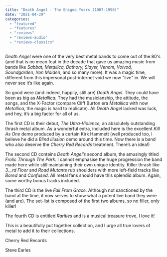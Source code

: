 ```yaml
---
title: "Death Angel - The Enigma Years (1987-1990)"
date: "2021-04-29"
categories: 
  - "featured"
  - "features"
  - "reviews"
  - "reviews-audio"
  - "reviews-classics"
---
```


_Death Angel_ were one of the very best metal bands to come out of the 80's (and that is no mean feat in the decade that gave us amazing music from bands like _Sabbat, Metallica, Bathory, Slayer, Venom, Voivod, Soundgarden, Iron Maiden_, and so many more). It was a magic time, different from this impersonal post-internet void we now "live" in. We will never see it’s like again.

So good were (and indeed, happily, still are) _Death Angel._ They could have been as big as _Metallica._ They had the musicianship, the attitude, the songs, and the X-Factor (compare Cliff Burton era _Metallica_ with now _Metallica_, the magic is hard to replicate). All _Death Angel_ lacked was luck, and hey, it’s a big factor for all of us.

The first CD is their debut, _The Ultra-Violence,_ an absolutely outstanding thrash metal album. As a wonderful extra, included here is the excellent _Kill As One_ demo produced by a certain Kirk Hammett (well produced too, I believe he did a _Blind Illusion_ demo around this time. Now there is a band who also deserve the _Cherry Red Records_ treatment. There’s an idea!)

The second CD contains _Death Angel’s_ second album, the amusingly titled _Frolic Through The Park_. I cannot emphasise the huge progression the band made here while still maintaining their own unique identity. Killer thrash like _3__rd_ _Floor_ and _Road Mutants_ rub shoulders with more left-field tracks like _Bored_ and _Confused_. All metal fans should have this splendid album. Again, some worthy bonus tracks included.

The third CD is the live _Fall From Grace._ Although not sanctioned by the band at the time, it now serves to show what a potent live band they were (and are). The set-list is composed of the first two albums, so no filler, only killer!

The fourth CD is entitled _Rarities_ and is a musical treasure trove, I love it!

This is a beautifully put together collection, and I urge all true lovers of metal to add it to their collections.

Cherry Red Records

Steve Earles
